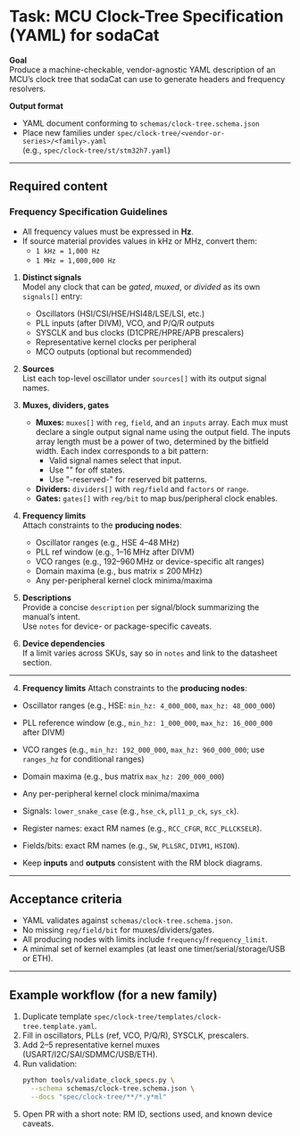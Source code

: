 # Task: MCU Clock-Tree Specification (YAML) for sodaCat

**Goal**  
Produce a machine-checkable, vendor-agnostic YAML description of an MCU’s clock tree
that sodaCat can use to generate headers and frequency resolvers.

**Output format**  
- YAML document conforming to `schemas/clock-tree.schema.json`
- Place new families under `spec/clock-tree/<vendor-or-series>/<family>.yaml`  
  (e.g., `spec/clock-tree/st/stm32h7.yaml`)

---

## Required content

### Frequency Specification Guidelines
- All frequency values must be expressed in **Hz**.
- If source material provides values in kHz or MHz, convert them:
  - `1 kHz = 1,000 Hz`
  - `1 MHz = 1,000,000 Hz`

1. **Distinct signals**  
   Model any clock that can be *gated*, *muxed*, or *divided* as its own `signals[]` entry:
   - Oscillators (HSI/CSI/HSE/HSI48/LSE/LSI, etc.)
   - PLL inputs (after DIVM), VCO, and P/Q/R outputs
   - SYSCLK and bus clocks (D1CPRE/HPRE/APB prescalers)
   - Representative kernel clocks per peripheral
   - MCO outputs (optional but recommended)

2. **Sources**  
   List each top-level oscillator under `sources[]` with its output signal names.

3. **Muxes, dividers, gates**  
   - **Muxes:** `muxes[]` with `reg`, `field`, and an `inputs` array.
     Each mux must declare a single output signal name using the output field.
     The inputs array length must be a power of two, determined by the bitfield width.
     Each index corresponds to a bit pattern:
     * Valid signal names select that input.
     * Use "" for off states.
     * Use "-reserved-" for reserved bit patterns.  
   - **Dividers:** `dividers[]` with `reg/field` and `factors` or `range`.  
   - **Gates:** `gates[]` with `reg/bit` to map bus/peripheral clock enables.

4. **Frequency limits**  
   Attach constraints to the **producing nodes**:
   - Oscillator ranges (e.g., HSE 4–48 MHz)
   - PLL ref window (e.g., 1–16 MHz after DIVM)
   - VCO ranges (e.g., 192–960 MHz or device-specific alt ranges)
   - Domain maxima (e.g., bus matrix ≤ 200 MHz)
   - Any per-peripheral kernel clock minima/maxima

5. **Descriptions**  
   Provide a concise `description` per signal/block summarizing the manual’s intent.  
   Use `notes` for device- or package-specific caveats.

6. **Device dependencies**  
   If a limit varies across SKUs, say so in `notes` and link to the datasheet section.

---


4. **Frequency limits**
Attach constraints to the **producing nodes**:
- Oscillator ranges (e.g., HSE: `min_hz: 4_000_000`, `max_hz: 48_000_000`)
- PLL reference window (e.g., `min_hz: 1_000_000`, `max_hz: 16_000_000` after DIVM)
- VCO ranges (e.g., `min_hz: 192_000_000`, `max_hz: 960_000_000`; use `ranges_hz` for conditional ranges)
- Domain maxima (e.g., bus matrix `max_hz: 200_000_000`)
- Any per-peripheral kernel clock minima/maxima


- Signals: `lower_snake_case` (e.g., `hse_ck`, `pll1_p_ck`, `sys_ck`).
- Register names: exact RM names (e.g., `RCC_CFGR`, `RCC_PLLCKSELR`).
- Fields/bits: exact RM names (e.g., `SW`, `PLLSRC`, `DIVM1`, `HSION`).
- Keep **inputs** and **outputs** consistent with the RM block diagrams.

---

## Acceptance criteria

- YAML validates against `schemas/clock-tree.schema.json`.
- No missing `reg/field/bit` for muxes/dividers/gates.
- All producing nodes with limits include `frequency`/`frequency_limit`.
- A minimal set of kernel examples (at least one timer/serial/storage/USB or ETH).

---

## Example workflow (for a new family)

1. Duplicate template `spec/clock-tree/templates/clock-tree.template.yaml`.
2. Fill in oscillators, PLLs (ref, VCO, P/Q/R), SYSCLK, prescalers.
3. Add 2–5 representative kernel muxes (USART/I2C/SAI/SDMMC/USB/ETH).
4. Run validation:  
   ```bash
   python tools/validate_clock_specs.py \
     --schema schemas/clock-tree.schema.json \
     --docs "spec/clock-tree/**/*.y*ml"
5. Open PR with a short note: RM ID, sections used, and known device caveats.
